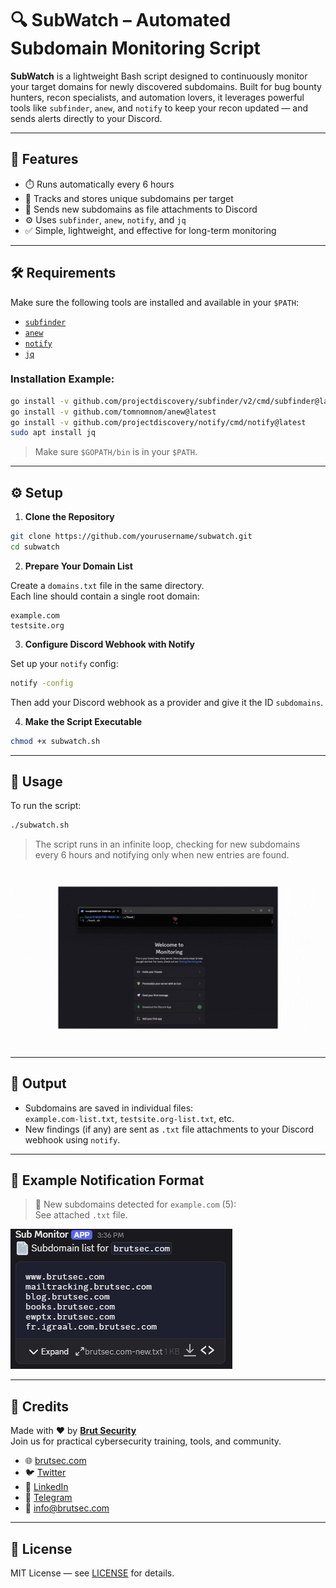 
# 🔍 SubWatch – Automated Subdomain Monitoring Script

**SubWatch** is a lightweight Bash script designed to continuously monitor your target domains for newly discovered subdomains. Built for bug bounty hunters, recon specialists, and automation lovers, it leverages powerful tools like `subfinder`, `anew`, and `notify` to keep your recon updated — and sends alerts directly to your Discord.

---

## 📌 Features

- ⏱️ Runs automatically every 6 hours
- 🧠 Tracks and stores unique subdomains per target
- 📨 Sends new subdomains as file attachments to Discord
- ⚙️ Uses `subfinder`, `anew`, `notify`, and `jq`
- ✅ Simple, lightweight, and effective for long-term monitoring

---

## 🛠 Requirements

Make sure the following tools are installed and available in your `$PATH`:

- [`subfinder`](https://github.com/projectdiscovery/subfinder)
- [`anew`](https://github.com/tomnomnom/anew)
- [`notify`](https://github.com/projectdiscovery/notify)
- [`jq`](https://stedolan.github.io/jq/)

### Installation Example:

```bash
go install -v github.com/projectdiscovery/subfinder/v2/cmd/subfinder@latest
go install -v github.com/tomnomnom/anew@latest
go install -v github.com/projectdiscovery/notify/cmd/notify@latest
sudo apt install jq
```

> Make sure `$GOPATH/bin` is in your `$PATH`.

---

## ⚙️ Setup

1. **Clone the Repository**

```bash
git clone https://github.com/yourusername/subwatch.git
cd subwatch
```

2. **Prepare Your Domain List**

Create a `domains.txt` file in the same directory.  
Each line should contain a single root domain:

```
example.com
testsite.org
```

3. **Configure Discord Webhook with Notify**

Set up your `notify` config:

```bash
notify -config
```

Then add your Discord webhook as a provider and give it the ID `subdomains`.

4. **Make the Script Executable**

```bash
chmod +x subwatch.sh
```

---

## 🚀 Usage

To run the script:

```bash
./subwatch.sh
```

> The script runs in an infinite loop, checking for new subdomains every 6 hours and notifying only when new entries are found.

![Watch the video](poc.gif)

---

## 📂 Output

- Subdomains are saved in individual files:  
  `example.com-list.txt`, `testsite.org-list.txt`, etc.
- New findings (if any) are sent as `.txt` file attachments to your Discord webhook using `notify`.

---

## 🧠 Example Notification Format

> 🚨 New subdomains detected for `example.com` (5):  
> See attached `.txt` file.

![Watch the video](poc.png)

---

## 📣 Credits

Made with ❤️ by [**Brut Security**](https://brutsec.com)  
Join us for practical cybersecurity training, tools, and community.

- 🌐 [brutsec.com](https://brutsec.com)  
- 🐦 [Twitter](https://x.com/brutsecurity)  
- 💼 [LinkedIn](https://www.linkedin.com/company/brutsec/)  
- 📱 [Telegram](https://t.me/BrutSecurity)  
- 📧 info@brutsec.com

---

## 📄 License

MIT License — see [LICENSE](LICENSE) for details.  
